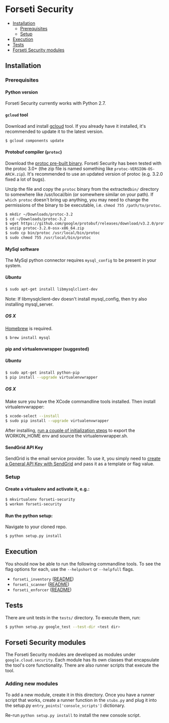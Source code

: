 # Forseti Security
* [Installation](#installation)
  *  [Prerequisites](#prerequisites)
  *  [Setup](#setup)
* [Execution](#execution)
* [Tests](#tests)
* [Forseti Security modules](#forseti-security-modules)

## Installation
### Prerequisites
#### Python version
Forseti Security currently works with Python 2.7.

#### `gcloud` tool
Download and install [gcloud](https://cloud.google.com/sdk/gcloud/) tool. If you already have
it installed, it's recommended to update it to the latest version.

```sh
$ gcloud components update
```

#### Protobuf compiler (`protoc`)
Download the [protoc pre-built
binary](https://github.com/google/protobuf/releases). Forseti Security has been tested with
the protoc 3.0+ (the zip file is named something like
`protoc-VERSION-OS-ARCH.zip`). It's recommended to use an updated version of
protoc (e.g. 3.2.0 fixed a lot of bugs).

Unzip the file and copy the `protoc` binary from the extracted`bin/` directory
to somewhere like /usr/local/bin (or somewhere similar on your path). If `which
protoc` doesn't bring up anything, you may need to change the permissions of the
binary to be executable, i.e. `chmod 755 /path/to/protoc`.

```sh
$ mkdir ~/Downloads/protoc-3.2
$ cd ~/Downloads/protoc-3.2
$ wget https://github.com/google/protobuf/releases/download/v3.2.0/protoc-3.2.0-osx-x86_64.zip
$ unzip protoc-3.2.0-osx-x86_64.zip
$ sudo cp bin/protoc /usr/local/bin/protoc
$ sudo chmod 755 /usr/local/bin/protoc
```

#### MySql software
The MySql python connector requires `mysql_config` to be present in your system.

##### Ubuntu
```sh
$ sudo apt-get install libmysqlclient-dev
```
Note: If libmysqlclient-dev doesn't install mysql_config, then try also installing mysql_server.

##### OS X
[Homebrew](https://brew.sh) is required.
```sh
$ brew install mysql
```

#### pip and virtualenvwrapper (suggested)
##### Ubuntu
```sh
$ sudo apt-get install python-pip
$ pip install --upgrade virtualenvwrapper
```

##### OS X
Make sure you have the XCode commandline tools installed. Then install
virtualenvwrapper:

```sh
$ xcode-select --install
$ sudo pip install --upgrade virtualenvwrapper
```
After installing, [run a couple of initialization steps](https://virtualenvwrapper.readthedocs.io/en/latest/)
to export the WORKON_HOME env and source the virtualenvwrapper.sh.

#### SendGrid API Key
SendGrid is the email service provider.  To use it, you simply need
to [create a General API Key with SendGrid](https://sendgrid.com/docs/User_Guide/Settings/api_keys.html)
and pass it as a template or flag value.

### Setup
#### Create a virtualenv and activate it, e.g.:
```sh
$ mkvirtualenv forseti-security
$ workon forseti-security
```

#### Run the python setup:
Navigate to your cloned repo.

```sh
$ python setup.py install
```

## Execution
You should now be able to run the following commandline tools. To see the flag options for each, use
the `--helpshort` or `--helpfull` flags.

 - `forseti_inventory` ([README](/google/cloud/security/inventory/README.md))
 - `forseti_scanner` ([README](/google/cloud/security/scanner/README.md))
 - `forseti_enforcer` ([README](/google/cloud/security/enforcer/README.md))

## Tests
There are unit tests in the `tests/` directory. To execute them, run:

```sh
$ python setup.py google_test --test-dir <test dir>
```

## Forseti Security modules
The Forseti Security modules are developed as modules under `google.cloud.security`.
Each module has its own classes that encapsulate the tool's core functionality.
There are also runner scripts that execute the tool.

### Adding new modules
To add a new module, create it in this directory. Once you have a runner script
that works, create a runner function in the `stubs.py` and plug it into the setup.py
`entry_points['console_scripts']` dictionary.

Re-run `python setup.py install` to install the new console script.
